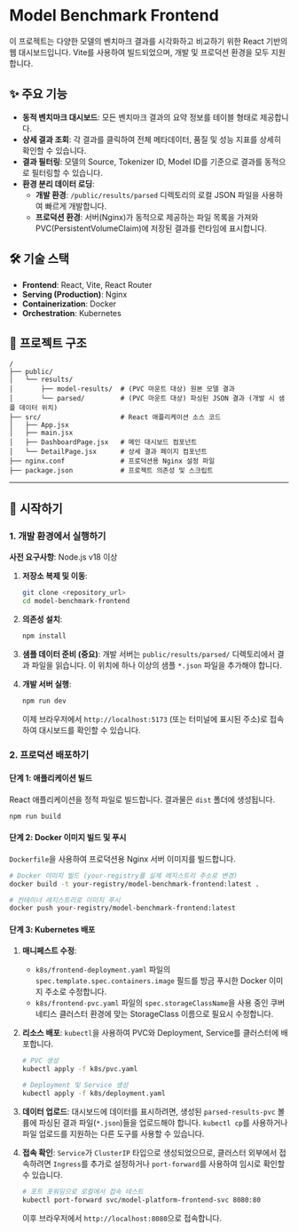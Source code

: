# Model Benchmark Frontend

이 프로젝트는 다양한 모델의 벤치마크 결과를 시각화하고 비교하기 위한 React 기반의 웹 대시보드입니다. Vite를 사용하여 빌드되었으며, 개발 및 프로덕션 환경을 모두 지원합니다.

## ✨ 주요 기능

-   **동적 벤치마크 대시보드**: 모든 벤치마크 결과의 요약 정보를 테이블 형태로 제공합니다.
-   **상세 결과 조회**: 각 결과를 클릭하여 전체 메타데이터, 품질 및 성능 지표를 상세히 확인할 수 있습니다.
-   **결과 필터링**: 모델의 Source, Tokenizer ID, Model ID를 기준으로 결과를 동적으로 필터링할 수 있습니다.
-   **환경 분리 데이터 로딩**:
    -   **개발 환경**: `/public/results/parsed` 디렉토리의 로컬 JSON 파일을 사용하여 빠르게 개발합니다.
    -   **프로덕션 환경**: 서버(Nginx)가 동적으로 제공하는 파일 목록을 가져와 PVC(PersistentVolumeClaim)에 저장된 결과를 런타임에 표시합니다.

## 🛠️ 기술 스택

-   **Frontend**: React, Vite, React Router
-   **Serving (Production)**: Nginx
-   **Containerization**: Docker
-   **Orchestration**: Kubernetes

## 📂 프로젝트 구조

```
/
├── public/
│   └── results/
│       ├── model-results/  # (PVC 마운트 대상) 원본 모델 결과
│       └── parsed/         # (PVC 마운트 대상) 파싱된 JSON 결과 (개발 시 샘플 데이터 위치)
├── src/                    # React 애플리케이션 소스 코드
│   ├── App.jsx
│   ├── main.jsx
│   ├── DashboardPage.jsx   # 메인 대시보드 컴포넌트
│   └── DetailPage.jsx      # 상세 결과 페이지 컴포넌트
├── nginx.conf              # 프로덕션용 Nginx 설정 파일
├── package.json            # 프로젝트 의존성 및 스크립트
```

---

## 🚀 시작하기

### 1. 개발 환경에서 실행하기

**사전 요구사항**: Node.js v18 이상

1.  **저장소 복제 및 이동**:
    ```bash
    git clone <repository_url>
    cd model-benchmark-frontend
    ```

2.  **의존성 설치**:
    ```bash
    npm install
    ```

3.  **샘플 데이터 준비 (중요)**:
    개발 서버는 `public/results/parsed/` 디렉토리에서 결과 파일을 읽습니다. 이 위치에 하나 이상의 샘플 `*.json` 파일을 추가해야 합니다.

4.  **개발 서버 실행**:
    ```bash
    npm run dev
    ```
    이제 브라우저에서 `http://localhost:5173` (또는 터미널에 표시된 주소)로 접속하여 대시보드를 확인할 수 있습니다.

### 2. 프로덕션 배포하기

#### 단계 1: 애플리케이션 빌드

React 애플리케이션을 정적 파일로 빌드합니다. 결과물은 `dist` 폴더에 생성됩니다.

```bash
npm run build
```

#### 단계 2: Docker 이미지 빌드 및 푸시

`Dockerfile`을 사용하여 프로덕션용 Nginx 서버 이미지를 빌드합니다.

```bash
# Docker 이미지 빌드 (your-registry를 실제 레지스트리 주소로 변경)
docker build -t your-registry/model-benchmark-frontend:latest .

# 컨테이너 레지스트리로 이미지 푸시
docker push your-registry/model-benchmark-frontend:latest
```

#### 단계 3: Kubernetes 배포

1.  **매니페스트 수정**:
    -   `k8s/frontend-deployment.yaml` 파일의 `spec.template.spec.containers.image` 필드를 방금 푸시한 Docker 이미지 주소로 수정합니다.
    -   `k8s/frontend-pvc.yaml` 파일의 `spec.storageClassName`을 사용 중인 쿠버네티스 클러스터 환경에 맞는 StorageClass 이름으로 필요시 수정합니다.

2.  **리소스 배포**:
    `kubectl`을 사용하여 PVC와 Deployment, Service를 클러스터에 배포합니다.

    ```bash
    # PVC 생성
    kubectl apply -f k8s/pvc.yaml

    # Deployment 및 Service 생성
    kubectl apply -f k8s/deployment.yaml
    ```

3.  **데이터 업로드**:
    대시보드에 데이터를 표시하려면, 생성된 `parsed-results-pvc` 볼륨에 파싱된 결과 파일(`*.json`)들을 업로드해야 합니다. `kubectl cp`를 사용하거나 파일 업로드를 지원하는 다른 도구를 사용할 수 있습니다.

4.  **접속 확인**:
    `Service`가 `ClusterIP` 타입으로 생성되었으므로, 클러스터 외부에서 접속하려면 `Ingress`를 추가로 설정하거나 `port-forward`를 사용하여 임시로 확인할 수 있습니다.
    ```bash
    # 포트 포워딩으로 로컬에서 접속 테스트
    kubectl port-forward svc/model-platform-frontend-svc 8080:80
    ```
    이후 브라우저에서 `http://localhost:8080`으로 접속합니다. 